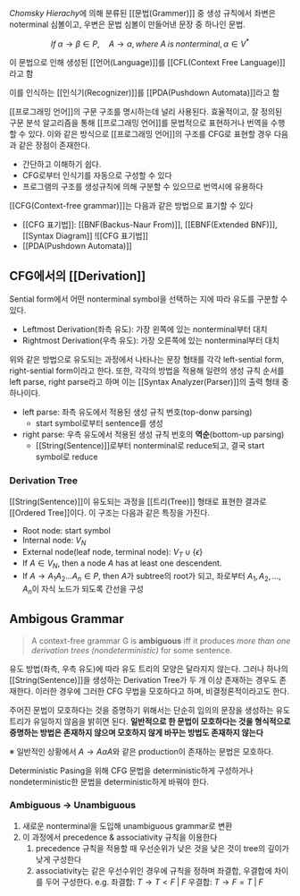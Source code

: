 *Chomsky Hierachy*에 의해 분류된 [[문법(Grammer)]] 중 생성 규칙에서 좌변은 noterminal 심볼이고, 우변은  문법 심볼이 만들어낸 문장 중 하나인 문법.

$$If \; \alpha \rightarrow \beta \in P, \quad A \rightarrow \alpha, where \; A \; is \; nonterminal, \alpha \in V^*$$

이 문법으로 인해 생성된 [[언어(Language)]]를 [[CFL(Context Free Language)]] 라고 함

이를 인식하는 [[인식기(Recognizer)]]를 [[PDA(Pushdown Automata)]]라고 함

[[프로그래밍 언어]]의 구문 구조를 명시하는데 널리 사용된다. 효율적이고, 잘 정의된 구문 분석 알고리즘을 통해 [[프로그래밍 언어]]를 문법적으로 표현하거나 번역을 수행할 수 있다. 이와 같은 방식으로 [[프로그래밍 언어]]의 구조를 CFG로 표현할 경우 다음과 같은 장점이 존재한다. 
+ 간단하고 이해하기 쉽다.
+ CFG로부터 인식기를 자동으로 구성할 수 있다
+ 프로그램의 구조를 생성규칙에 의해 구분할 수 있으므로 번역시에 유용하다

[[CFG(Context-free grammar)]]는 다음과 같은 방법으로 표기할 수 있다
+ [[CFG 표기법]]: [[BNF(Backus-Naur From)]], [[EBNF(Extended BNF)]],[[Syntax Diagram]]
![[CFG 표기법]]
+ [[PDA(Pushdown Automata)]]

## **CFG에서의 [[Derivation]]**
Sential form에서 어떤 nonterminal symbol을 선택하는 지에 따라 유도를 구분할 수 있다.
+ Leftmost Derivation(좌측 유도): 가장 왼쪽에 있는 nonterminal부터 대치
+ Rightmost Derivation(우측 유도): 가장 오른쪽에 있는 nonterminal부터 대치

위와 같은 방법으로 유도되는 과정에서 나타나는 문장 형태를 각각 left-sential form, right-sential form이라고 한다. 또한, 각각의 방법을 적용해 일련의 생성 규칙 순서를 left parse, right parse라고 하며 이는 [[Syntax Analyzer(Parser)]]의 출력 형태 중 하나이다. 
+ left parse: 좌측 유도에서 적용된 생성 규칙 번호(top-donw parsing)
	+ start symbol로부터 sentence를 생성
+ right parse: 우측 유도에서 적용된 생성 규칙 번호의 **역순**(bottom-up parsing)
	+ [[String(Sentence)]]로부터 nonterminal로  reduce되고, 결국 start symbol로 reduce

### Derivation Tree
[[String(Sentence)]]이 유도되는 과정을 [[트리(Tree)]] 형태로 표현한 결과로 [[Ordered Tree]]이다. 이 구조는 다음과 같은 특징을 가진다.
+ Root node: start symbol
+ Internal node: $V_N$
+ External node(leaf node, terminal node): $V_T \cup \{\epsilon\}$
+ If $A \in V_N$, then a node $A$ has at least one descendent.
+ If $A \rightarrow A_1 A_2 ...A_n \in P$, then $A$가 subtree의 root가 되고, 좌로부터 $A_1, A_2, ..., A_n$이 자식 노드가 되도록 간선을 구성

## **Ambigous Grammar**
> A context-free grammar G is **ambiguous** iff it produces *more than one derivation trees (nondeterministic)* for some sentence.

유도 방법(좌측, 우측 유도)에 따라 유도 트리의 모양은 달라지지 않는다. 그러나 하나의 [[String(Sentence)]]을 생성하는 Derivation Tree가 두 개 이상 존재하는 경우도 존재한다. 이러한 경우에 그러한 CFG 무법을 모호하다고 하며, 비결정론적이라고도 한다. 

주어진 문법이 모호하다는 것을 증명하기 위해서는 단순히 임의의 문장을 생성하는 유도 트리가 유일하지 않음을 밝히면 된다. **일반적으로 한 문법이 모호하다는 것을 형식적으로 증명하는 방법은 존재하지 않으며 모호하지 않게 바꾸는 방법도 존재하지 않는다**

※ 일반적인 상황에서 $A\rightarrow A\alpha A$와 같은 production이 존재하는 문법은 모호하다. 

Deterministic Pasing을 위해 CFG 문법을 deterministic하게 구성하거나 nondeterministic한 문법을 deterministic하게 바꿔야 한다.
### Ambiguous $\rightarrow$ Unambiguous
1. 새로운 nonterminal을 도입해 unambiguous grammar로 변환
2. 이 과정에서 precedence & associativity 규칙을 이용한다
	1. precedence 규칙을 적용할 때 우선순위가 낮은 것을 낮은 것이 tree의 깊이가 낮게 구성한다
	2. associativity는 같은 우선수위인 경우에 규칙을 정하며 좌결합, 우결합에 차이를 두어 구성한다. 
	   e.g. 좌결합: $T\rightarrow T < F\;|\;F$           우결합: $T \rightarrow F = T \;| \;F$
	   